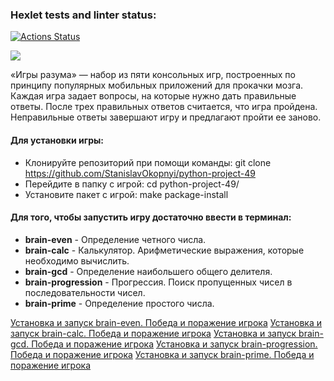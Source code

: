 ### Hexlet tests and linter status:
[![Actions Status](https://github.com/StanislavOkopnyi/python-project-49/workflows/hexlet-check/badge.svg)](https://github.com/StanislavOkopnyi/python-project-49/actions)

<a href="https://codeclimate.com/github/StanislavOkopnyi/python-project-49/maintainability"><img src="https://api.codeclimate.com/v1/badges/d6d71bf38d4aa1f89148/maintainability" /></a>


«Игры разума» — набор из пяти консольных игр, построенных по принципу популярных мобильных приложений для прокачки мозга. Каждая игра задает вопросы, на которые нужно дать правильные ответы. После трех правильных ответов считается, что игра пройдена. Неправильные ответы завершают игру и предлагают пройти ее заново.


#### Для установки игры:
* Клонируйте репозиторий при помощи команды: git clone https://github.com/StanislavOkopnyi/python-project-49 
* Перейдите в папку с игрой: cd python-project-49/
* Установите пакет с игрой: make package-install

#### Для того, чтобы запустить игру достаточно ввести в терминал:
* **brain-even** - Определение четного числа.
* **brain-calc** - Калькулятор. Арифметические выражения, которые необходимо вычислить.
* **brain-gcd** - Определение наибольшего общего делителя.
* **brain-progression** - Прогрессия. Поиск пропущенных чисел в последовательности чисел.
* **brain-prime** - Определение простого числа.

[Установка и запуск brain-even. Победа и поражение игрока](https://asciinema.org/a/F7gZxyMC02InzQvbVn56Qzaxs)
[Установка и запуск brain-calc. Победа и поражение игрока](https://asciinema.org/a/lFb8NMWf06fQncytfOXiK5up0)
[Установка и запуск brain-gcd. Победа и поражение игрока](https://asciinema.org/a/svYgDqdOvJSXMfMqZUmX0BSWp)
[Установка и запуск brain-progression. Победа и поражение игрока](https://asciinema.org/a/xZ5LD8uyE3CrBgZjhb5Wvxl3B)
[Установка и запуск brain-prime. Победа и поражение игрока](https://asciinema.org/a/wLyMnQySl3WE4LQcAJtdJ9BNn)

